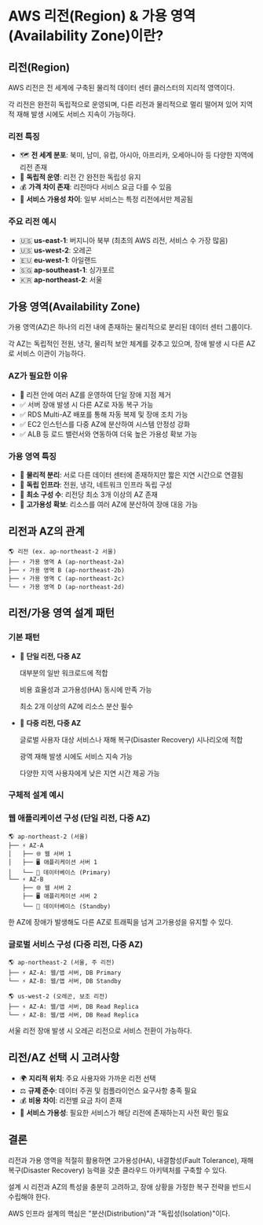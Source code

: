 # AWS 리전(Region) & 가용 영역(Availability Zone)이란?
## 리전(Region)

AWS 리전은 전 세계에 구축된 물리적 데이터 센터 클러스터의 지리적 영역이다.

각 리전은 완전히 독립적으로 운영되며, 다른 리전과 물리적으로 멀리 떨어져 있어 지역적 재해 발생 시에도 서비스 지속이 가능하다.

### 리전 특징

- 🗺️ **전 세계 분포**: 북미, 남미, 유럽, 아시아, 아프리카, 오세아니아 등 다양한 지역에 리전 존재
- 🔄 **독립적 운영**: 리전 간 완전한 독립성 유지
- 💰 **가격 차이 존재**: 리전마다 서비스 요금 다를 수 있음
- 🚀 **서비스 가용성 차이**: 일부 서비스는 특정 리전에서만 제공됨

### 주요 리전 예시

- 🇺🇸 **us-east-1**: 버지니아 북부 (최초의 AWS 리전, 서비스 수 가장 많음)
- 🇺🇸 **us-west-2**: 오레곤
- 🇪🇺 **eu-west-1**: 아일랜드
- 🇸🇬 **ap-southeast-1**: 싱가포르
- 🇰🇷 **ap-northeast-2**: 서울

## 가용 영역(Availability Zone)

가용 영역(AZ)은 하나의 리전 내에 존재하는 물리적으로 분리된 데이터 센터 그룹이다.

각 AZ는 독립적인 전원, 냉각, 물리적 보안 체계를 갖추고 있으며, 장애 발생 시 다른 AZ로 서비스 이관이 가능하다.

### AZ가 필요한 이유

- 📌 리전 안에 여러 AZ를 운영하여 단일 장애 지점 제거
- ✅ 서버 장애 발생 시 다른 AZ로 자동 복구 가능
- ✅ RDS Multi-AZ 배포를 통해 자동 복제 및 장애 조치 가능
- ✅ EC2 인스턴스를 다중 AZ에 분산하여 시스템 안정성 강화
- ✅ ALB 등 로드 밸런서와 연동하여 더욱 높은 가용성 확보 가능

### 가용 영역 특징

- 🏢 **물리적 분리**: 서로 다른 데이터 센터에 존재하지만 짧은 지연 시간으로 연결됨
- 🔌 **독립 인프라**: 전원, 냉각, 네트워크 인프라 독립 구성
- 🔄 **최소 구성 수**: 리전당 최소 3개 이상의 AZ 존재
- 🚀 **고가용성 확보**: 리소스를 여러 AZ에 분산하여 장애 대응 가능

## 리전과 AZ의 관계

```
🌎 리전 (ex. ap-northeast-2 서울)
├── ⚡ 가용 영역 A (ap-northeast-2a)
├── ⚡ 가용 영역 B (ap-northeast-2b)
├── ⚡ 가용 영역 C (ap-northeast-2c)
└── ⚡ 가용 영역 D (ap-northeast-2d)

```

## 리전/가용 영역 설계 패턴

### 기본 패턴

- 🌟 **단일 리전, 다중 AZ**
    
    대부분의 일반 워크로드에 적합
    
    비용 효율성과 고가용성(HA) 동시에 만족 가능
    
    최소 2개 이상의 AZ에 리소스 분산 필수
    
- 🌟 **다중 리전, 다중 AZ**
    
    글로벌 사용자 대상 서비스나 재해 복구(Disaster Recovery) 시나리오에 적합
    
    광역 재해 발생 시에도 서비스 지속 가능
    
    다양한 지역 사용자에게 낮은 지연 시간 제공 가능
    

### 구체적 설계 예시

### 웹 애플리케이션 구성 (단일 리전, 다중 AZ)

```
🌎 ap-northeast-2 (서울)
├── ⚡ AZ-A
│   ├── 🌐 웹 서버 1
│   ├── 🖥️ 애플리케이션 서버 1
│   └── 💾 데이터베이스 (Primary)
└── ⚡ AZ-B
    ├── 🌐 웹 서버 2
    ├── 🖥️ 애플리케이션 서버 2
    └── 💾 데이터베이스 (Standby)

```

한 AZ에 장애가 발생해도 다른 AZ로 트래픽을 넘겨 고가용성을 유지할 수 있다.

### 글로벌 서비스 구성 (다중 리전, 다중 AZ)

```
🌎 ap-northeast-2 (서울, 주 리전)
├── ⚡ AZ-A: 웹/앱 서버, DB Primary
└── ⚡ AZ-B: 웹/앱 서버, DB Standby

🌎 us-west-2 (오레곤, 보조 리전)
├── ⚡ AZ-A: 웹/앱 서버, DB Read Replica
└── ⚡ AZ-B: 웹/앱 서버, DB Read Replica

```

서울 리전 장애 발생 시 오레곤 리전으로 서비스 전환이 가능하다.

## 리전/AZ 선택 시 고려사항

- 🌍 **지리적 위치**: 주요 사용자와 가까운 리전 선택
- ⚖️ **규제 준수**: 데이터 주권 및 컴플라이언스 요구사항 충족 필요
- 💰 **비용 차이**: 리전별 요금 차이 존재
- 🚀 **서비스 가용성**: 필요한 서비스가 해당 리전에 존재하는지 사전 확인 필요

## 결론

리전과 가용 영역을 적절히 활용하면 고가용성(HA), 내결함성(Fault Tolerance), 재해 복구(Disaster Recovery) 능력을 갖춘 클라우드 아키텍처를 구축할 수 있다.

설계 시 리전과 AZ의 특성을 충분히 고려하고, 장애 상황을 가정한 복구 전략을 반드시 수립해야 한다.

AWS 인프라 설계의 핵심은 "분산(Distribution)"과 "독립성(Isolation)"이다.